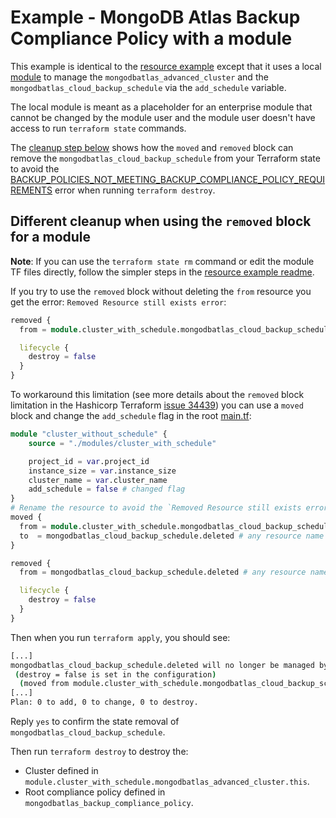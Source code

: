 # Example - MongoDB Atlas Backup Compliance Policy with a module
This example is identical to the [resource example](../resource/README.md) except that it uses a local [module](modules/cluster_with_schedule/main.tf) to manage the `mongodbatlas_advanced_cluster` and the `mongodbatlas_cloud_backup_schedule` via the `add_schedule` variable.

The local module is meant as a placeholder for an enterprise module that cannot be changed by the module user and the module user doesn't have access to run `terraform state` commands.

The [cleanup step below](#different-cleanup-when-using-the-removed-block-for-a-module) shows how the `moved` and `removed` block can remove the `mongodbatlas_cloud_backup_schedule` from your Terraform state to avoid the [BACKUP_POLICIES_NOT_MEETING_BACKUP_COMPLIANCE_POLICY_REQUIREMENTS](../resource/README.md#4-cleanup-extra-steps-when-a-backup-compliance-policy-is-enabled) error when running `terraform destroy`.

## Different cleanup when using the `removed` block for a module

**Note**: If you can use the `terraform state rm` command or edit the module TF files directly, follow the simpler steps in the [resource example readme](../resource/README.md#4-cleanup-extra-steps-when-a-backup-compliance-policy-is-enabled).

If you try to use the `removed` block without deleting the `from` resource you get the error: `Removed Resource still exists error`:

```terraform
removed {
  from = module.cluster_with_schedule.mongodbatlas_cloud_backup_schedule.this

  lifecycle {
    destroy = false
  }
}
```

To workaround this limitation (see more details about the `removed` block limitation in the Hashicorp Terraform [issue 34439](https://github.com/hashicorp/terraform/issues/34439)) you can use a `moved` block and change the `add_schedule` flag in the root [main.tf](main.tf):

```terraform
module "cluster_without_schedule" {
    source = "./modules/cluster_with_schedule"

    project_id = var.project_id
    instance_size = var.instance_size
    cluster_name = var.cluster_name
    add_schedule = false # changed flag
}
# Rename the resource to avoid the `Removed Resource still exists error`
moved {
  from = module.cluster_with_schedule.mongodbatlas_cloud_backup_schedule.this[0] # must be deleted with the `add_schedule` variable set to false
  to  = mongodbatlas_cloud_backup_schedule.deleted # any resource name that doesn't exist works!
}

removed {
  from = mongodbatlas_cloud_backup_schedule.deleted # any resource name that doesn't exist works!

  lifecycle {
    destroy = false
  }
}
```

Then when you run `terraform apply`, you should see:

```bash
[...]
mongodbatlas_cloud_backup_schedule.deleted will no longer be managed by Terraform, but will not be destroyed
 (destroy = false is set in the configuration)
  (moved from module.cluster_with_schedule.mongodbatlas_cloud_backup_schedule.this[0])
[...]
Plan: 0 to add, 0 to change, 0 to destroy.
```

Reply `yes` to confirm the state removal of `mongodbatlas_cloud_backup_schedule`.

Then run `terraform destroy` to destroy the:
- Cluster defined in `module.cluster_with_schedule.mongodbatlas_advanced_cluster.this`.
- Root compliance policy defined in `mongodbatlas_backup_compliance_policy`.
